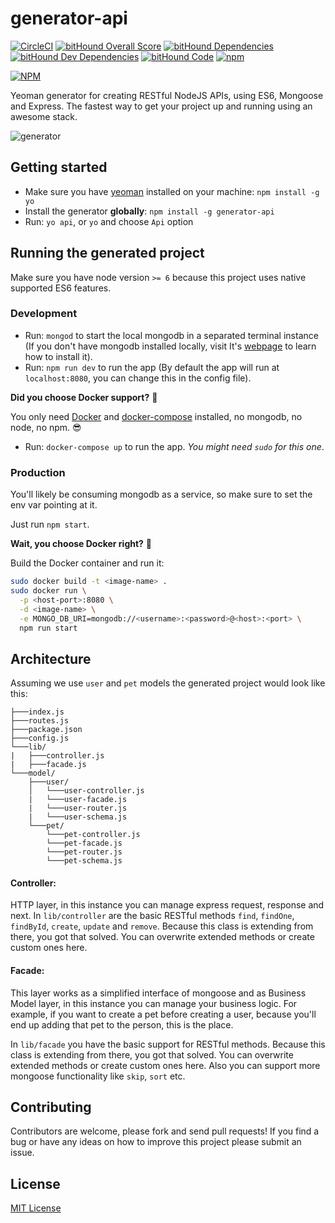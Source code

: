 # generator-api

[![CircleCI](https://circleci.com/gh/ndelvalle/generator-api.svg?style=svg)](https://circleci.com/gh/ndelvalle/generator-api)
[![bitHound Overall Score](https://www.bithound.io/github/ndelvalle/generator-api/badges/score.svg)](https://www.bithound.io/github/ndelvalle/generator-api)
[![bitHound Dependencies](https://www.bithound.io/github/ndelvalle/generator-api/badges/dependencies.svg)](https://www.bithound.io/github/ndelvalle/generator-api/master/dependencies/npm)
[![bitHound Dev Dependencies](https://www.bithound.io/github/ndelvalle/generator-api/badges/devDependencies.svg)](https://www.bithound.io/github/ndelvalle/generator-api/master/dependencies/npm)
[![bitHound Code](https://www.bithound.io/github/ndelvalle/generator-api/badges/code.svg)](https://www.bithound.io/github/ndelvalle/generator-api)
[![npm](https://img.shields.io/npm/v/generator-api.svg?maxAge=2592000?style=flat-square)](https://www.npmjs.com/package/generator-api)

[![NPM](https://nodei.co/npm/generator-api.png?downloads=true)](https://nodei.co/npm/generator-api/)

Yeoman generator for creating RESTful NodeJS APIs, using ES6, Mongoose and Express. The fastest way to get your project up and running using an awesome stack.

![generator](http://yeoman.io/static/illustration-home-inverted.91b07808be.png)


## Getting started

- Make sure you have [yeoman](https://github.com/yeoman/yo) installed on your machine:
    `npm install -g yo`
- Install the generator **globally**: `npm install -g generator-api`
- Run: `yo api`, or `yo` and choose `Api` option

## Running the generated project

Make sure you have node version `>= 6` because this project uses native supported ES6 features.

### Development

- Run: `mongod` to start the local mongodb in a separated terminal instance (If you don't have mongodb installed locally, visit It's [webpage](https://docs.mongodb.com/manual/installation/) to learn how to install it).
- Run: `npm run dev` to run the app (By default the app will run at `localhost:8080`, you can change this in the config file).

**Did you choose Docker support?** :whale:

You only need [Docker](https://docs.docker.com/engine/installation/) and [docker-compose](https://docs.docker.com/compose/install/) installed, no mongodb, no node, no npm. :sunglasses:

- Run: `docker-compose up` to run the app. _You might need `sudo` for this one_.

### Production

You'll likely be consuming mongodb as a service, so make sure to set the env var pointing at it.

Just run `npm start`.

**Wait, you choose Docker right?** :whale:

Build the Docker container and run it:

```bash
sudo docker build -t <image-name> .
sudo docker run \
  -p <host-port>:8080 \
  -d <image-name> \
  -e MONGO_DB_URI=mongodb://<username>:<password>@<host>:<port> \
  npm run start
```

## Architecture
Assuming we use `user` and `pet` models the generated project would look like this:

```
├───index.js
├───routes.js
├───package.json
├───config.js
└───lib/
|   ├───controller.js
|   ├───facade.js
└───model/
    ├───user/
    │   └───user-controller.js
    |   └───user-facade.js
    |   └───user-router.js
    |   └───user-schema.js
    └───pet/
        └───pet-controller.js
        └───pet-facade.js
        └───pet-router.js
        └───pet-schema.js
```

#### Controller:
HTTP layer, in this instance you can manage express request, response and next. In `lib/controller` are the basic RESTful methods `find`, `findOne`, `findById`, `create`, `update` and `remove`. Because this class is extending from there, you got that solved. You can overwrite extended methods or create custom ones here.

#### Facade:
This layer works as a simplified interface of mongoose and as Business Model layer, in this instance you can manage your business logic. For example, if you want to create a pet before creating a user, because you'll end up adding that pet to the person, this is the place.

In `lib/facade` you have the basic support for RESTful methods. Because this class is extending from there, you got that solved. You can overwrite extended methods or create custom ones here. Also you can support more mongoose functionality like `skip`, `sort` etc.

## Contributing
Contributors are welcome, please fork and send pull requests! If you find a bug or have any ideas on how to improve this project please submit an issue.


## License
[MIT License](https://github.com/ndelvalle/generator-api/blob/master/LICENSE)
